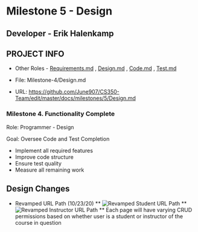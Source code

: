 # Milestone 5 - Design

## Developer - Erik Halenkamp
## PROJECT INFO


* Other Roles - [Requirements.md](Requirements.md)
, [Design.md](Design.md)
, [Code.md](Code.md)
, [Test.md](Test.md)



* File: Milestone-4/Design.md

* URL: https://github.com/June907/CS350-Team/edit/master/docs/milestones/5/Design.md




### Milestone 4. Functionality Complete



Role: Programmer - Design

Goal: Oversee Code and Test Completion

* Implement all required features
* Improve code structure
* Ensure test quality
* Measure all remaining work



## Design Changes

* Revamped URL Path (10/23/20)
** ![Revamped Student URL Path](/5/studenturlrevamp.png)
** ![Revamped Instructor URL Path](/5/instructorurlrevamp.png)
** Each page will have varying CRUD permissions based on whether user is a student or instructor of the course in question

